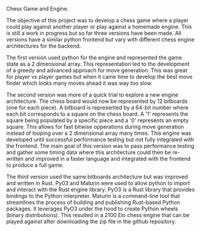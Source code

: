 Chess Game and Engine.

The objective of this project was to develop a chess game where a player could play against another player or play against a homemade engine. This is still a work in progress but so far three versions have been made. All versions have a similar python frontend but vary with different chess engine architectures for the backend.

The first version used python for the engine and represented the game state as a 2 dimensional array. This representation led to the development of a greedy and advanced approach for move generation. This was great for player vs player games but when it came time to develop the best move finder which looks many moves ahead it was way too slow.

The second version was more of a quick trial to explore a new engine architecture. The chess board would now be represented by 12 bitboards (one for each piece). A bitboard is represented by a 64-bit number where each bit corresponds to a square on the chess board. A '1' represents the square being populated by a specific piece and a '0' represents an empty square. This allows for fast bitwise opperations during move generation instead of looping over a 2 dimensional array many times. This engine was developed until successful performance testing but not fully integrated with the frontend. The main goal of this version was to pass performance testing and gather some timing data where this architecture could then be re-written and improved in a faster language and integrated with the frontend to produce a full game.

The third version used the same bitboards architecture but was improved and written in Rust. Py03 and Maturin were used to allow python to import and interact with the Rust engine library. PyO3 is a Rust library that provides bindings to the Python interpreter. Maturin is a command-line tool that streamlines the process of building and publishing Rust-based Python packages. It leverages PyO3 under the hood to create Python wheels (binary distributions). This resulted in a 2100 Elo chess engine that can be played against after downloading the zip file in the github repository.
